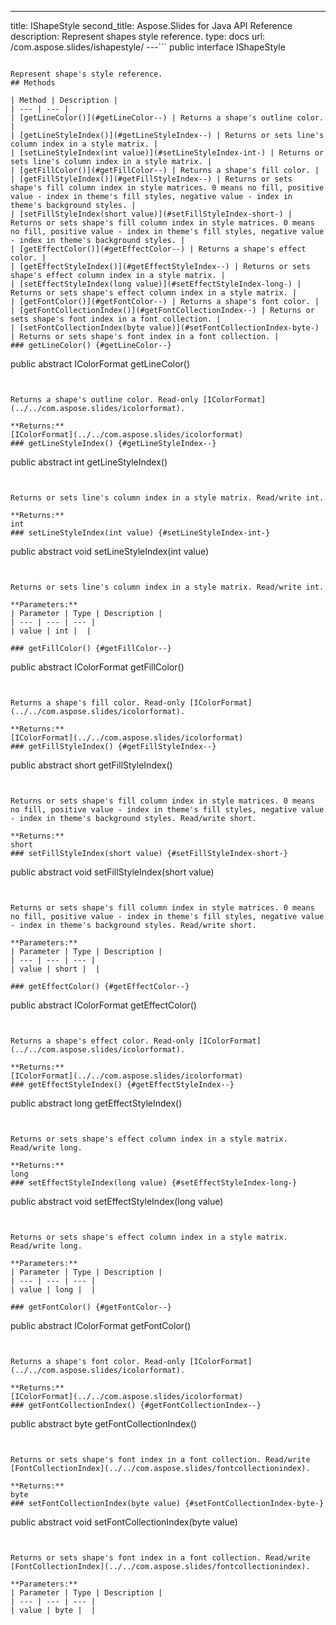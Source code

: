 ---
title: IShapeStyle
second_title: Aspose.Slides for Java API Reference
description: Represent shapes style reference.
type: docs
url: /com.aspose.slides/ishapestyle/
---```
public interface IShapeStyle
```

Represent shape's style reference.
## Methods

| Method | Description |
| --- | --- |
| [getLineColor()](#getLineColor--) | Returns a shape's outline color. |
| [getLineStyleIndex()](#getLineStyleIndex--) | Returns or sets line's column index in a style matrix. |
| [setLineStyleIndex(int value)](#setLineStyleIndex-int-) | Returns or sets line's column index in a style matrix. |
| [getFillColor()](#getFillColor--) | Returns a shape's fill color. |
| [getFillStyleIndex()](#getFillStyleIndex--) | Returns or sets shape's fill column index in style matrices. 0 means no fill, positive value - index in theme's fill styles, negative value - index in theme's background styles. |
| [setFillStyleIndex(short value)](#setFillStyleIndex-short-) | Returns or sets shape's fill column index in style matrices. 0 means no fill, positive value - index in theme's fill styles, negative value - index in theme's background styles. |
| [getEffectColor()](#getEffectColor--) | Returns a shape's effect color. |
| [getEffectStyleIndex()](#getEffectStyleIndex--) | Returns or sets shape's effect column index in a style matrix. |
| [setEffectStyleIndex(long value)](#setEffectStyleIndex-long-) | Returns or sets shape's effect column index in a style matrix. |
| [getFontColor()](#getFontColor--) | Returns a shape's font color. |
| [getFontCollectionIndex()](#getFontCollectionIndex--) | Returns or sets shape's font index in a font collection. |
| [setFontCollectionIndex(byte value)](#setFontCollectionIndex-byte-) | Returns or sets shape's font index in a font collection. |
### getLineColor() {#getLineColor--}
```
public abstract IColorFormat getLineColor()
```


Returns a shape's outline color. Read-only [IColorFormat](../../com.aspose.slides/icolorformat).

**Returns:**
[IColorFormat](../../com.aspose.slides/icolorformat)
### getLineStyleIndex() {#getLineStyleIndex--}
```
public abstract int getLineStyleIndex()
```


Returns or sets line's column index in a style matrix. Read/write int.

**Returns:**
int
### setLineStyleIndex(int value) {#setLineStyleIndex-int-}
```
public abstract void setLineStyleIndex(int value)
```


Returns or sets line's column index in a style matrix. Read/write int.

**Parameters:**
| Parameter | Type | Description |
| --- | --- | --- |
| value | int |  |

### getFillColor() {#getFillColor--}
```
public abstract IColorFormat getFillColor()
```


Returns a shape's fill color. Read-only [IColorFormat](../../com.aspose.slides/icolorformat).

**Returns:**
[IColorFormat](../../com.aspose.slides/icolorformat)
### getFillStyleIndex() {#getFillStyleIndex--}
```
public abstract short getFillStyleIndex()
```


Returns or sets shape's fill column index in style matrices. 0 means no fill, positive value - index in theme's fill styles, negative value - index in theme's background styles. Read/write short.

**Returns:**
short
### setFillStyleIndex(short value) {#setFillStyleIndex-short-}
```
public abstract void setFillStyleIndex(short value)
```


Returns or sets shape's fill column index in style matrices. 0 means no fill, positive value - index in theme's fill styles, negative value - index in theme's background styles. Read/write short.

**Parameters:**
| Parameter | Type | Description |
| --- | --- | --- |
| value | short |  |

### getEffectColor() {#getEffectColor--}
```
public abstract IColorFormat getEffectColor()
```


Returns a shape's effect color. Read-only [IColorFormat](../../com.aspose.slides/icolorformat).

**Returns:**
[IColorFormat](../../com.aspose.slides/icolorformat)
### getEffectStyleIndex() {#getEffectStyleIndex--}
```
public abstract long getEffectStyleIndex()
```


Returns or sets shape's effect column index in a style matrix. Read/write long.

**Returns:**
long
### setEffectStyleIndex(long value) {#setEffectStyleIndex-long-}
```
public abstract void setEffectStyleIndex(long value)
```


Returns or sets shape's effect column index in a style matrix. Read/write long.

**Parameters:**
| Parameter | Type | Description |
| --- | --- | --- |
| value | long |  |

### getFontColor() {#getFontColor--}
```
public abstract IColorFormat getFontColor()
```


Returns a shape's font color. Read-only [IColorFormat](../../com.aspose.slides/icolorformat).

**Returns:**
[IColorFormat](../../com.aspose.slides/icolorformat)
### getFontCollectionIndex() {#getFontCollectionIndex--}
```
public abstract byte getFontCollectionIndex()
```


Returns or sets shape's font index in a font collection. Read/write [FontCollectionIndex](../../com.aspose.slides/fontcollectionindex).

**Returns:**
byte
### setFontCollectionIndex(byte value) {#setFontCollectionIndex-byte-}
```
public abstract void setFontCollectionIndex(byte value)
```


Returns or sets shape's font index in a font collection. Read/write [FontCollectionIndex](../../com.aspose.slides/fontcollectionindex).

**Parameters:**
| Parameter | Type | Description |
| --- | --- | --- |
| value | byte |  |

